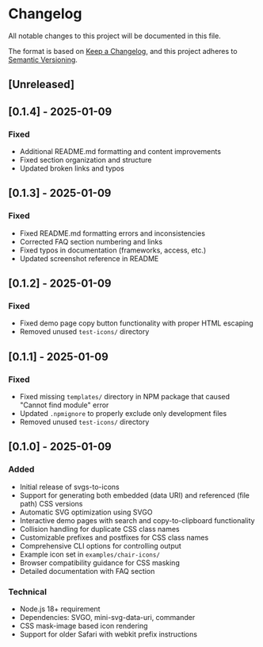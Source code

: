 # Changelog

All notable changes to this project will be documented in this file.

The format is based on [Keep a Changelog](https://keepachangelog.com/en/1.0.0/),
and this project adheres to [Semantic Versioning](https://semver.org/spec/v2.0.0.html).

## [Unreleased]

## [0.1.4] - 2025-01-09

### Fixed
- Additional README.md formatting and content improvements
- Fixed section organization and structure
- Updated broken links and typos

## [0.1.3] - 2025-01-09

### Fixed
- Fixed README.md formatting errors and inconsistencies
- Corrected FAQ section numbering and links
- Fixed typos in documentation (frameworks, access, etc.)
- Updated screenshot reference in README

## [0.1.2] - 2025-01-09

### Fixed
- Fixed demo page copy button functionality with proper HTML escaping
- Removed unused `test-icons/` directory

## [0.1.1] - 2025-01-09

### Fixed
- Fixed missing `templates/` directory in NPM package that caused "Cannot find module" error
- Updated `.npmignore` to properly exclude only development files
- Removed unused `test-icons/` directory

## [0.1.0] - 2025-01-09

### Added
- Initial release of svgs-to-icons
- Support for generating both embedded (data URI) and referenced (file path) CSS versions
- Automatic SVG optimization using SVGO
- Interactive demo pages with search and copy-to-clipboard functionality
- Collision handling for duplicate CSS class names
- Customizable prefixes and postfixes for CSS class names
- Comprehensive CLI options for controlling output
- Example icon set in `examples/chair-icons/`
- Browser compatibility guidance for CSS masking
- Detailed documentation with FAQ section

### Technical
- Node.js 18+ requirement
- Dependencies: SVGO, mini-svg-data-uri, commander
- CSS mask-image based icon rendering
- Support for older Safari with webkit prefix instructions